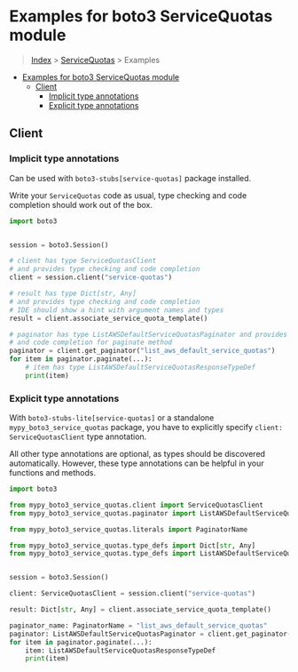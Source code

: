 <a id="examples-for-boto3-servicequotas-module"></a>

# Examples for boto3 ServiceQuotas module

> [Index](../README.md) > [ServiceQuotas](./README.md) > Examples

- [Examples for boto3 ServiceQuotas module](#examples-for-boto3-servicequotas-module)
  - [Client](#client)
    - [Implicit type annotations](#implicit-type-annotations)
    - [Explicit type annotations](#explicit-type-annotations)

<a id="client"></a>

## Client

<a id="implicit-type-annotations"></a>

### Implicit type annotations

Can be used with `boto3-stubs[service-quotas]` package installed.

Write your `ServiceQuotas` code as usual, type checking and code completion
should work out of the box.

```python
import boto3


session = boto3.Session()

# client has type ServiceQuotasClient
# and provides type checking and code completion
client = session.client("service-quotas")

# result has type Dict[str, Any]
# and provides type checking and code completion
# IDE should show a hint with argument names and types
result = client.associate_service_quota_template()

# paginator has type ListAWSDefaultServiceQuotasPaginator and provides type checking
# and code completion for paginate method
paginator = client.get_paginator("list_aws_default_service_quotas")
for item in paginator.paginate(...):
    # item has type ListAWSDefaultServiceQuotasResponseTypeDef
    print(item)
```

<a id="explicit-type-annotations"></a>

### Explicit type annotations

With `boto3-stubs-lite[service-quotas]` or a standalone
`mypy_boto3_service_quotas` package, you have to explicitly specify
`client: ServiceQuotasClient` type annotation.

All other type annotations are optional, as types should be discovered
automatically. However, these type annotations can be helpful in your functions
and methods.

```python
import boto3

from mypy_boto3_service_quotas.client import ServiceQuotasClient
from mypy_boto3_service_quotas.paginator import ListAWSDefaultServiceQuotasPaginator

from mypy_boto3_service_quotas.literals import PaginatorName

from mypy_boto3_service_quotas.type_defs import Dict[str, Any]
from mypy_boto3_service_quotas.type_defs import ListAWSDefaultServiceQuotasResponseTypeDef


session = boto3.Session()

client: ServiceQuotasClient = session.client("service-quotas")

result: Dict[str, Any] = client.associate_service_quota_template()

paginator_name: PaginatorName = "list_aws_default_service_quotas"
paginator: ListAWSDefaultServiceQuotasPaginator = client.get_paginator(paginator_name)
for item in paginator.paginate(...):
    item: ListAWSDefaultServiceQuotasResponseTypeDef
    print(item)
```
